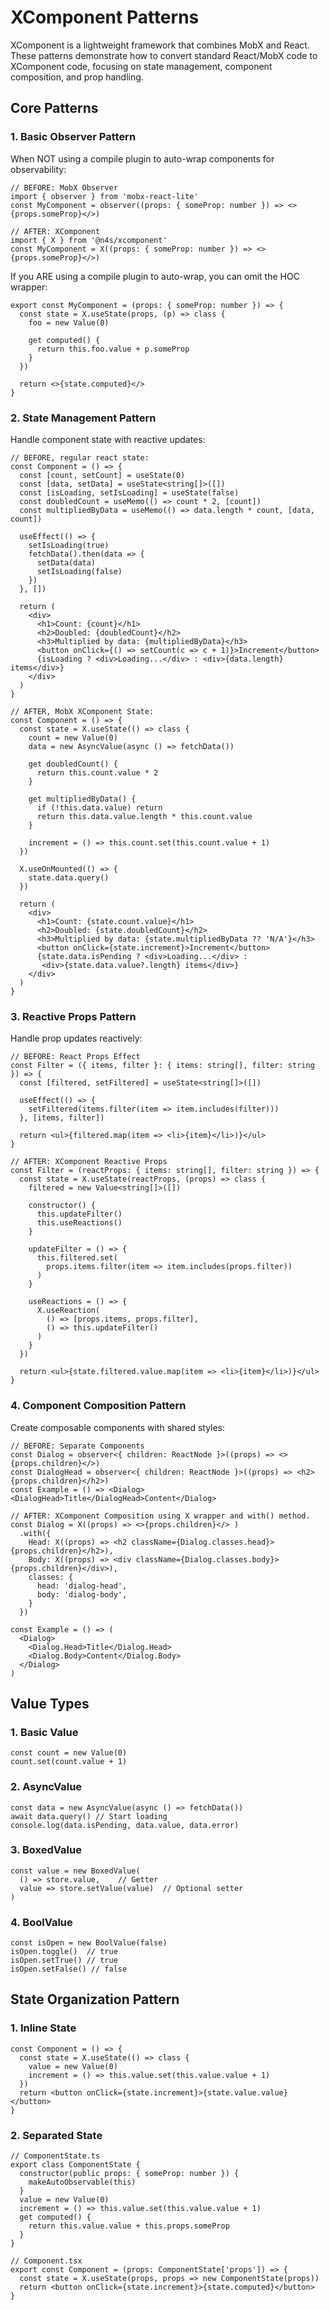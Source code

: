 # XComponent Patterns

XComponent is a lightweight framework that combines MobX and React. These patterns demonstrate how to convert standard React/MobX code to XComponent code, focusing on state management, component composition, and prop handling.

## Core Patterns

### 1. Basic Observer Pattern
When NOT using a compile plugin to auto-wrap components for observability:

```tsx
// BEFORE: MobX Observer
import { observer } from 'mobx-react-lite'
const MyComponent = observer((props: { someProp: number }) => <>{props.someProp}</>)

// AFTER: XComponent
import { X } from '@n4s/xcomponent'
const MyComponent = X((props: { someProp: number }) => <>{props.someProp}</>)
```

If you ARE using a compile plugin to auto-wrap, you can omit the HOC wrapper:

```tsx
export const MyComponent = (props: { someProp: number }) => {
  const state = X.useState(props, (p) => class {
    foo = new Value(0)

    get computed() {
      return this.foo.value + p.someProp
    }
  })

  return <>{state.computed}</>
}
```

### 2. State Management Pattern
Handle component state with reactive updates:

```tsx
// BEFORE, regular react state:
const Component = () => {
  const [count, setCount] = useState(0)
  const [data, setData] = useState<string[]>([])
  const [isLoading, setIsLoading] = useState(false)
  const doubledCount = useMemo(() => count * 2, [count])
  const multipliedByData = useMemo(() => data.length * count, [data, count])
  
  useEffect(() => {
    setIsLoading(true)
    fetchData().then(data => {
      setData(data)
      setIsLoading(false)
    })
  }, [])

  return (
    <div>
      <h1>Count: {count}</h1>
      <h2>Doubled: {doubledCount}</h2>
      <h3>Multiplied by data: {multipliedByData}</h3>
      <button onClick={() => setCount(c => c + 1)}>Increment</button>
      {isLoading ? <div>Loading...</div> : <div>{data.length} items</div>}
    </div>
  )
}

// AFTER, MobX XComponent State:
const Component = () => {
  const state = X.useState(() => class {
    count = new Value(0)
    data = new AsyncValue(async () => fetchData())
    
    get doubledCount() {
      return this.count.value * 2
    }

    get multipliedByData() {
      if (!this.data.value) return
      return this.data.value.length * this.count.value
    }

    increment = () => this.count.set(this.count.value + 1)
  })

  X.useOnMounted(() => {
    state.data.query()
  })

  return (
    <div>
      <h1>Count: {state.count.value}</h1>
      <h2>Doubled: {state.doubledCount}</h2>
      <h3>Multiplied by data: {state.multipliedByData ?? 'N/A'}</h3>
      <button onClick={state.increment}>Increment</button>
      {state.data.isPending ? <div>Loading...</div> : 
       <div>{state.data.value?.length} items</div>}
    </div>
  )
}
```

### 3. Reactive Props Pattern
Handle prop updates reactively:

```tsx
// BEFORE: React Props Effect
const Filter = ({ items, filter }: { items: string[], filter: string }) => {
  const [filtered, setFiltered] = useState<string[]>([])
  
  useEffect(() => {
    setFiltered(items.filter(item => item.includes(filter)))
  }, [items, filter])

  return <ul>{filtered.map(item => <li>{item}</li>)}</ul>
}

// AFTER: XComponent Reactive Props
const Filter = (reactProps: { items: string[], filter: string }) => {
  const state = X.useState(reactProps, (props) => class {
    filtered = new Value<string[]>([])
    
    constructor() {
      this.updateFilter()
      this.useReactions()
    }

    updateFilter = () => {
      this.filtered.set(
        props.items.filter(item => item.includes(props.filter))
      )
    }

    useReactions = () => {
      X.useReaction(
        () => [props.items, props.filter],
        () => this.updateFilter()
      )
    }
  })

  return <ul>{state.filtered.value.map(item => <li>{item}</li>)}</ul>
}
```

### 4. Component Composition Pattern
Create composable components with shared styles:

```tsx
// BEFORE: Separate Components
const Dialog = observer<{ children: ReactNode }>((props) => <>{props.children}</>)
const DialogHead = observer<{ children: ReactNode }>((props) => <h2>{props.children}</h2>)
const Example = () => <Dialog><DialogHead>Title</DialogHead>Content</Dialog>

// AFTER: XComponent Composition using X wrapper and with() method.
const Dialog = X((props) => <>{props.children}</> )
  .with({
    Head: X((props) => <h2 className={Dialog.classes.head}>{props.children}</h2>),
    Body: X((props) => <div className={Dialog.classes.body}>{props.children}</div>),
    classes: {
      head: 'dialog-head',
      body: 'dialog-body',
    }
  })

const Example = () => (
  <Dialog>
    <Dialog.Head>Title</Dialog.Head>
    <Dialog.Body>Content</Dialog.Body>
  </Dialog>
)
```

## Value Types

### 1. Basic Value
```tsx
const count = new Value(0)
count.set(count.value + 1)
```

### 2. AsyncValue
```tsx
const data = new AsyncValue(async () => fetchData())
await data.query() // Start loading
console.log(data.isPending, data.value, data.error)
```

### 3. BoxedValue
```tsx
const value = new BoxedValue(
  () => store.value,    // Getter
  value => store.setValue(value)  // Optional setter
)
```

### 4. BoolValue
```tsx
const isOpen = new BoolValue(false)
isOpen.toggle()  // true
isOpen.setTrue() // true
isOpen.setFalse() // false
```

## State Organization Pattern

### 1. Inline State
```tsx
const Component = () => {
  const state = X.useState(() => class {
    value = new Value(0)
    increment = () => this.value.set(this.value.value + 1)
  })
  return <button onClick={state.increment}>{state.value.value}</button>
}
```

### 2. Separated State
```tsx
// ComponentState.ts
export class ComponentState {
  constructor(public props: { someProp: number }) {
    makeAutoObservable(this)
  }
  value = new Value(0)
  increment = () => this.value.set(this.value.value + 1)
  get computed() {
    return this.value.value + this.props.someProp
  }
}

// Component.tsx
export const Component = (props: ComponentState['props']) => {
  const state = X.useState(props, props => new ComponentState(props))
  return <button onClick={state.increment}>{state.computed}</button>
}
